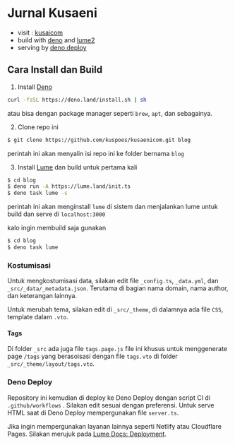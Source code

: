 # Jurnal Kusaeni

- visit : [kusaicom](https://kusaeni.com)
- build with [deno](https://deno.land) and [lume2](https://lume.land)
- serving by [deno deploy](https://deno.com)

## Cara Install dan Build

1. Install [Deno](https://deno.com)

```bash
curl -fsSL https://deno.land/install.sh | sh
```

atau bisa dengan package manager seperti `brew`, `apt`, dan sebagainya.

2. Clone repo ini

```bash
$ git clone https://github.com/kuspoes/kusaenicom.git blog
```

perintah ini akan menyalin isi repo ini ke folder bernama `blog`

3. Install [Lume](https://lume.land) dan build untuk pertama kali

```bash
$ cd blog
$ deno run -A https://lume.land/init.ts
$ deno task lume -s
```

perintah ini akan menginstall `lume` di sistem dan menjalankan lume untuk build dan serve di `localhost:3000`

kalo ingin membuild saja gunakan

```bash
$ cd blog
$ deno task lume
```

### Kostumisasi

Untuk mengkostumisasi data, silakan edit file `_config.ts`, `_data.yml`, dan `_src/_data/_metadata.json`. Terutama di bagian nama domain, nama author, dan keterangan lainnya.

Untuk merubah tema, silakan edit di `_src/_theme`, di dalamnya ada file `CSS`, template dalam `.vto`.

#### Tags

Di folder `_src` ada juga file `tags.page.js` file ini khusus untuk menggenerate page `/tags` yang berasoisasi dengan file `tags.vto` di folder `_src/_theme/layout/tags.vto`.

### Deno Deploy

Repository ini kemudian di deploy ke Deno Deploy dengan script CI di `.github/workflows` . Silakan edit sesuai dengan preferensi. Untuk serve HTML saat di Deno Deploy mempergunakan file `server.ts`.

Jika ingin mempergunakan layanan lainnya seperti Netlify atau Cloudflare Pages. Silakan merujuk pada [Lume Docs: Deployment](https://lume.land/docs/advanced/deployment/).
